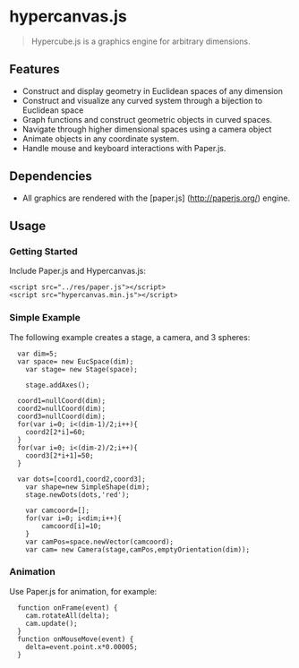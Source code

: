 hypercanvas.js
==============
> Hypercube.js is a graphics engine for arbitrary dimensions.


Features
--------
- Construct and display geometry in Euclidean spaces of any dimension
- Construct and visualize any curved system through a bijection to Euclidean space
- Graph functions and construct geometric objects in curved spaces.
- Navigate through higher dimensional spaces using a camera object
- Animate objects in any coordinate system. 
- Handle mouse and keyboard interactions with Paper.js. 

Dependencies
------------
- All graphics are rendered with the [paper.js] (http://paperjs.org/) engine. 

Usage
-----
### Getting Started ###
Include Paper.js and Hypercanvas.js:

    <script src="../res/paper.js"></script>
    <script src="hypercanvas.min.js"></script>

### Simple Example ###
The following example creates a stage, a camera, and 3 spheres:
	  
  	  var dim=5;
  	  var space= new EucSpace(dim);	  	
    	var stage= new Stage(space);
  
    	stage.addAxes();
  
      coord1=nullCoord(dim);
      coord2=nullCoord(dim);
      coord3=nullCoord(dim);
      for(var i=0; i<(dim-1)/2;i++){
        coord2[2*i]=60;
      }
      for(var i=0; i<(dim-2)/2;i++){
        coord3[2*i+1]=50;
      }

      var dots=[coord1,coord2,coord3];
    	var shape=new SimpleShape(dim);
    	stage.newDots(dots,'red');

    	var camcoord=[];
    	for(var i=0; i<dim;i++){
    		camcoord[i]=10;
    	}
    	var camPos=space.newVector(camcoord);
    	var cam= new Camera(stage,camPos,emptyOrientation(dim));
  	
### Animation ###
Use Paper.js for animation, for example:

  	  function onFrame(event) {
        cam.rotateAll(delta);
        cam.update();
      }
      function onMouseMove(event) {
        delta=event.point.x*0.00005;
      }
